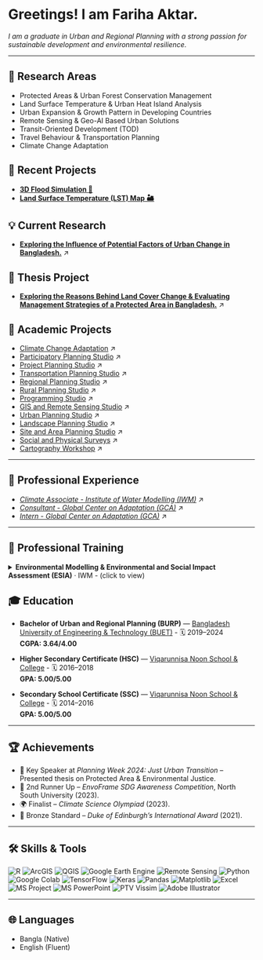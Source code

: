 # Greetings! I am **Fariha Aktar**.  

*I am a graduate in Urban and Regional Planning with a strong passion for sustainable development and environmental resilience.*

---

## 🔬 Research Areas  
- Protected Areas & Urban Forest Conservation Management
- Land Surface Temperature & Urban Heat Island Analysis  
- Urban Expansion & Growth Pattern in Developing Countries  
- Remote Sensing & Geo-AI Based Urban Solutions
- Transit-Oriented Development (TOD)
- Travel Behaviour & Transportation Planning 
- Climate Change Adaptation

## 🧩 Recent Projects
- [**3D Flood Simulation 🌊**](https://drive.google.com/file/d/1-YVh3saNmY9x3E0jgSx83rYcvYmydEM0/view?usp=drive_link)
- <a href="Research/lst/lst.md">**Land Surface Temperature (LST) Map 🏜️**</a> 

## 💡 Current Research
- <a href="Research/Regional.md">**Exploring the Influence of Potential Factors of Urban Change in Bangladesh.**</a> ↗

## 📑 Thesis Project
- <a href="Research/Thesis.md">**Exploring the Reasons Behind Land Cover Change & Evaluating Management Strategies of a Protected Area in Bangladesh.**</a> ↗

## 📘 Academic Projects  
- <a href="Academic/Coastal.md">Climate Change Adaptation</a> ↗ <br>
- <a href="Academic/Participatory.md">Participatory Planning Studio</a> ↗ <br>
- <a href="Academic/Project/project.md">Project Planning Studio</a> ↗ <br>
- <a href="Academic/Transportation/Transportation.md">Transportation Planning Studio</a> ↗ <br>
- <a href="Academic/Regional/Regional.md">Regional Planning Studio</a> ↗ <br>
- <a href="Academic/Rural/Rural.md">Rural Planning Studio</a> ↗ <br>
- <a href="Academic/Program/Program.md">Programming Studio</a> ↗ <br>
- <a href="Academic/GIS/GIS.md">GIS and Remote Sensing Studio</a> ↗ <br>
- <a href="Academic/Urban/Urban.md">Urban Planning Studio</a> ↗ <br>
- <a href="Academic/Landscape/Landscape.md">Landscape Planning Studio</a> ↗ <br>
- <a href="Academic/Site/Site.md">Site and Area Planning Studio</a> ↗ <br>
- <a href="Academic/Social/Social.md">Social and Physical Surveys</a> ↗ <br>
- <a href="Academic/Carto/Carto.md">Cartography Workshop</a> ↗ <br>

---

## 💼 Professional Experience  
- <a href="Job/iwm.md"><i>Climate Associate - Institute of Water Modelling (IWM)</i></a> ↗
- <a href="Job/gca.md"><i>Consultant - Global Center on Adaptation (GCA)</i></a> ↗
- <a href="Job/gca1.md"><i>Intern - Global Center on Adaptation (GCA)</i></a> ↗

---

## 🏅 Professional Training  
<details>  
  <summary><b>Environmental Modelling & Environmental and Social Impact Assessment (ESIA)</b> · IWM - (click to view) </summary>  
<br>

**Key Modules:**  
- ESIA & Project Cycle | Policy & Legal Framework | Baseline Assessment  
- Public Consultation & Stakeholder Engagement  
- Environmental & Social Risk Assessment  
- Mitigation Measures & EMP/EMoP Development  
- ESIA Reporting & Environmental Clearance Process

  <div align="center">
    <img src="ESIA%20Training.PNG"
         alt="ESIA Training Certificate (IWM)"
         width="50%">
  </div>

📎 <a href="https://www.iwmbd.org/assets/uploads/iwm/training/courses/Flyer%20ESIA_May_Rev_2025.pdf">Official Course Flyer (PDF)</a>
</details>


## 🎓 Education  

- <b>Bachelor of Urban and Regional Planning (BURP)</b> — <a href="https://urp.buet.ac.bd/">Bangladesh University of Engineering & Technology (BUET)</a> - 🗓️ 2019–2024 <br>
**CGPA: 3.64/4.00**

- <b>Higher Secondary Certificate (HSC)</b> — <a href="https://www.vnsc.edu.bd/">Viqarunnisa Noon School & College</a> - 🗓️ 2016–2018 <br>
**GPA: 5.00/5.00**

- <b>Secondary School Certificate (SSC)</b> — <a href="https://www.vnsc.edu.bd/">Viqarunnisa Noon School & College</a> - 🗓️ 2014–2016 <br>
**GPA: 5.00/5.00**

---

## 🏆 Achievements  
- 🎤 Key Speaker at *Planning Week 2024: Just Urban Transition* – Presented thesis on Protected Area & Environmental Justice.  
- 🥈 2nd Runner Up – *EnvoFrame SDG Awareness Competition*, North South University (2023).  
- 🌍 Finalist – *Climate Science Olympiad* (2023).  
- 🏅 Bronze Standard – *Duke of Edinburgh’s International Award* (2021).  

---

## 🛠️ Skills & Tools  

![R](https://img.shields.io/badge/R-276DC3?style=for-the-badge&logo=r&logoColor=white) 
![ArcGIS](https://img.shields.io/badge/ArcGIS-1E4D2B?style=for-the-badge&logo=esri&logoColor=white) 
![QGIS](https://img.shields.io/badge/QGIS-3C9D46?style=for-the-badge&logo=qgis&logoColor=white) 
![Google Earth Engine](https://img.shields.io/badge/Google%20Earth%20Engine-4285F4?style=for-the-badge&logo=googleearth&logoColor=white) 
![Remote Sensing](https://img.shields.io/badge/Remote%20Sensing-006699?style=for-the-badge&logo=databricks&logoColor=white) 
![Python](https://img.shields.io/badge/Python-3776AB?style=for-the-badge&logo=python&logoColor=white) 
<img src="https://img.shields.io/badge/Google%20Colab-F9AB00?style=for-the-badge&logo=googlecolab&logoColor=black" alt="Google Colab"/>
<img src="https://img.shields.io/badge/TensorFlow-FF6F00?style=for-the-badge&logo=tensorflow&logoColor=white" alt="TensorFlow"/>
<img src="https://img.shields.io/badge/Keras-D00000?style=for-the-badge&logo=keras&logoColor=white" alt="Keras"/>
<img src="https://img.shields.io/badge/Pandas-150458?style=for-the-badge&logo=pandas&logoColor=white" alt="Pandas"/>
<img src="https://img.shields.io/badge/Matplotlib-11557C?style=for-the-badge&logo=plotly&logoColor=white" alt="Matplotlib"/>
![Excel](https://img.shields.io/badge/Excel-217346?style=for-the-badge&logo=microsoftexcel&logoColor=white) 
![MS Project](https://img.shields.io/badge/MS%20Project-217346?style=for-the-badge&logo=microsoft&logoColor=white) 
![MS PowerPoint](https://img.shields.io/badge/MS%20PowerPoint-B7472A?style=for-the-badge&logo=microsoftpowerpoint&logoColor=white) 
![PTV Vissim](https://img.shields.io/badge/PTV%20Vissim-CC0000?style=for-the-badge&logo=ptvgroup&logoColor=white) 
![Adobe Illustrator](https://img.shields.io/badge/Adobe%20Illustrator-FF9A00?style=for-the-badge&logo=adobeillustrator&logoColor=white) 

---

## 🌐 Languages  
- Bangla (Native)  
- English (Fluent)  


